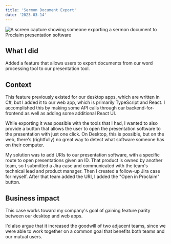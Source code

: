 ```yaml
---
title: 'Sermon Document Export'
date: '2023-03-14'
---
```


![A screen capture showing someone exporting a sermon document to Proclaim presentation software](/images/export-to-proclaim.gif)

## What I did
Added a feature that allows users to export documents from our word processing tool to our presentation tool.

## Context
This feature previously existed for our desktop apps, which are written in C#, but I added it to our web app, which is primarily TypeScript and React. I accomplished this by making some API calls through our backend-for-frontend as well as adding some additional React UI.

While exporting it was possible with the tools that I had, I wanted to also provide a button that allows the user to open the presentation software to the presentation with just one click. On Desktop, this is possible, but on the web, there's (rightfully) no great way to detect what software someone has on their computer.

My solution was to add URIs to our presentation software, with a specific route to open presentations given an ID. That product is owned by another team, so I submitted a Jira case and communicated with the team's technical lead and product manager. Then I created a follow-up Jira case for myself. After that team added the URI, I added the "Open in Proclaim" button.

## Business impact
This case works toward my company's goal of gaining feature parity between our desktop and web apps.

I'd also argue that it increased the goodwill of two adjacent teams, since we were able to work together on a common goal that benefits both teams and our mutual users.
